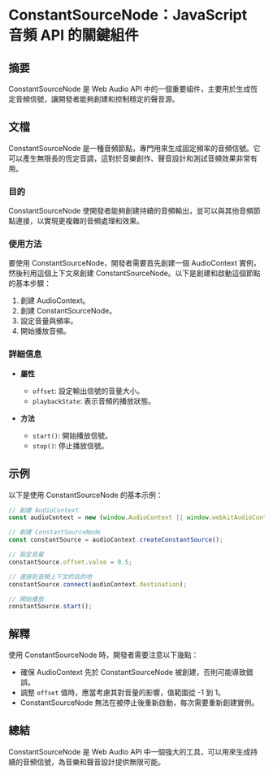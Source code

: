 <!--
Meta Description: # ConstantSourceNode：JavaScript 音頻 API 的關鍵組件 ## 摘要 ConstantSourceNode 是 Web Audio API 中的一個重要組件，主要用於生成恆定音頻信號，讓開發者能夠創建和控制穩定的聲音源。 ## 文檔 ConstantSourceNod...
Meta Keywords: constantsourcenode, audiocontext, constantsource, api, offset
-->

# ConstantSourceNode：JavaScript 音頻 API 的關鍵組件

## 摘要
ConstantSourceNode 是 Web Audio API 中的一個重要組件，主要用於生成恆定音頻信號，讓開發者能夠創建和控制穩定的聲音源。

## 文檔
ConstantSourceNode 是一種音頻節點，專門用來生成固定頻率的音頻信號。它可以產生無限長的恆定音調，這對於音樂創作、聲音設計和測試音頻效果非常有用。

### 目的
ConstantSourceNode 使開發者能夠創建持續的音頻輸出，並可以與其他音頻節點連接，以實現更複雜的音頻處理和效果。

### 使用方法
要使用 ConstantSourceNode，開發者需要首先創建一個 AudioContext 實例，然後利用這個上下文來創建 ConstantSourceNode。以下是創建和啟動這個節點的基本步驟：

1. 創建 AudioContext。
2. 創建 ConstantSourceNode。
3. 設定音量與頻率。
4. 開始播放音頻。

### 詳細信息
- **屬性**
  - `offset`: 設定輸出信號的音量大小。
  - `playbackState`: 表示音頻的播放狀態。
  
- **方法**
  - `start()`: 開始播放信號。
  - `stop()`: 停止播放信號。

## 示例
以下是使用 ConstantSourceNode 的基本示例：

```javascript
// 創建 AudioContext
const audioContext = new (window.AudioContext || window.webkitAudioContext)();

// 創建 ConstantSourceNode
const constantSource = audioContext.createConstantSource();

// 設定音量
constantSource.offset.value = 0.5;

// 連接到音頻上下文的目的地
constantSource.connect(audioContext.destination);

// 開始播放
constantSource.start();
```

## 解釋
使用 ConstantSourceNode 時，開發者需要注意以下幾點：
- 確保 AudioContext 先於 ConstantSourceNode 被創建，否則可能導致錯誤。
- 調整 `offset` 值時，應當考慮其對音量的影響，值範圍從 -1 到 1。
- ConstantSourceNode 無法在被停止後重新啟動，每次需要重新創建實例。

## 總結
ConstantSourceNode 是 Web Audio API 中一個強大的工具，可以用來生成持續的音頻信號，為音樂和聲音設計提供無限可能。